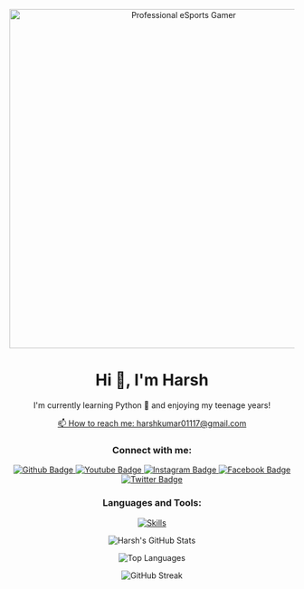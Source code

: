 <p align="center">
  <img src="https://www.vecteezy.com/photo/25470838-professional-esports-gamer-rejoices-in-the-victory-and-gold-game-room-background-ai-generated" width="600" alt="Professional eSports Gamer">
</p>

<h1 align="center">Hi 👋, I'm Harsh</h1>

<p align="center">I'm currently learning Python 🌱 and enjoying my teenage years!</p>

<p align="center">
  <a href="mailto:harshkumar01117@gmail.com">📫 How to reach me: harshkumar01117@gmail.com</a>
</p>

<h3 align="center">Connect with me:</h3>
<p align="center">
  <a href="https://github.com/harshkumar01117">
    <img src="https://img.shields.io/badge/Github-white?style=for-the-badge&logo=Github&logoColor=black" alt="Github Badge"/>
  </a>
  <a href="#">
    <img src="https://img.shields.io/badge/YouTube-red?style=for-the-badge&logo=youtube&logoColor=white" alt="Youtube Badge"/>
  </a>
  <a href="#">
    <img src="https://img.shields.io/badge/Instagram-purple?style=for-the-badge&logo=instagram&logoColor=white" alt="Instagram Badge"/>
  </a>
  <a href="#">
    <img src="https://img.shields.io/badge/Facebook-blue?style=for-the-badge&logo=facebook&logoColor=white" alt="Facebook Badge"/>
  </a>
  <a href="#">
    <img src="https://img.shields.io/badge/Twitter-blue?style=for-the-badge&logo=twitter&logoColor=white" alt="Twitter Badge"/>
  </a>
</p>

<h3 align="center">Languages and Tools:</h3>
<p align="center">
  <a href="https://skillicons.dev/icons?i=c,cpp,html,css,javascript,nodejs,expressjs,github,git,postman,xd&perline=5">
    <img src="https://skillicons.dev/icons?i=c,cpp,html,css,javascript,nodejs,expressjs,github,git,postman,xd&perline=5" alt="Skills"/>
  </a>
</p>

<p align="center">
  <img src="https://github-readme-stats.vercel.app/api?username=harshkumar01117&show_icons=true&theme=dark" alt="Harsh's GitHub Stats">
</p>

<p align="center">
  <img src="https://github-readme-stats.vercel.app/api/top-langs/?username=harshkumar01117&theme=dark" alt="Top Languages">
</p>

<p align="center">
  <img src="https://github-readme-streak-stats.herokuapp.com/?user=harshkumar01117" alt="GitHub Streak" style="max-width: 100%;">
</p>
